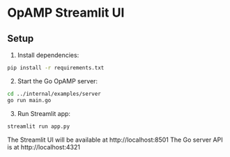 # OpAMP Streamlit UI

## Setup

1. Install dependencies:
```bash
pip install -r requirements.txt
```

2. Start the Go OpAMP server:
```bash
cd ../internal/examples/server
go run main.go
```

3. Run Streamlit app:
```bash
streamlit run app.py
```

The Streamlit UI will be available at http://localhost:8501
The Go server API is at http://localhost:4321